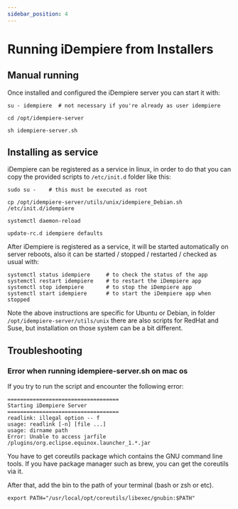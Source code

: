 ```yaml
---
sidebar_position: 4
---
```


# Running iDempiere from Installers

## Manual running

Once installed and configured the iDempiere server you can start it with:

```shell
su - idempiere  # not necessary if you're already as user idempiere
```

```shell
cd /opt/idempiere-server
```

```shell
sh idempiere-server.sh
```

## Installing as service

iDempiere can be registered as a service in linux, in order to do that you can copy the provided scripts to `/etc/init.d` folder like this:

```shell
sudo su -    # this must be executed as root
```

```shell
cp /opt/idempiere-server/utils/unix/idempiere_Debian.sh /etc/init.d/idempiere
```

```shell
systemctl daemon-reload
```

```shell
update-rc.d idempiere defaults
```

After iDempiere is registered as a service, it will be started automatically on server reboots, also it can be started / stopped / restarted / checked as usual with:

```shell
systemctl status idempiere     # to check the status of the app
systemctl restart idempiere    # to restart the iDempiere app
systemctl stop idempiere       # to stop the iDempiere app
systemctl start idempiere      # to start the iDempiere app when stopped
```

Note the above instructions are specific for Ubuntu or Debian, in folder `/opt/idempiere-server/utils/unix` there are also scripts for RedHat and Suse, but installation on those system can be a bit different.

## Troubleshooting

### Error when running idempiere-server.sh on mac os

If you try to run the script and encounter the following error: 

```
===================================
Starting iDempiere Server
===================================
readlink: illegal option -- f
usage: readlink [-n] [file ...]
usage: dirname path
Error: Unable to access jarfile /plugins/org.eclipse.equinox.launcher_1.*.jar
```

You have to get coreutils package which contains the GNU command line tools. If you have package manager such as brew, you can get the coreutils via it.

After that, add the bin to the path of your terminal (bash or zsh or etc).

```shell
export PATH="/usr/local/opt/coreutils/libexec/gnubin:$PATH"
```
